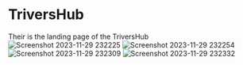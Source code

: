 # TriversHub
Their is the landing page of the TriversHub 
![Screenshot 2023-11-29 232225](https://github.com/nimsatkarS/TriversHub/assets/121743873/df81f951-8bb1-40cc-b096-a8afdf43e19f)
![Screenshot 2023-11-29 232254](https://github.com/nimsatkarS/TriversHub/assets/121743873/6f1fea94-e385-494f-9634-3176f5266e4a)
![Screenshot 2023-11-29 232309](https://github.com/nimsatkarS/TriversHub/assets/121743873/a1e27a61-d5a5-48c7-a560-c11185c66369)
![Screenshot 2023-11-29 232332](https://github.com/nimsatkarS/TriversHub/assets/121743873/563419d6-b9db-4a08-9d59-f62647d7121d)
